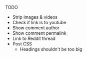 TODO

- Strip images & videos
- Check if link is to youtube
- Show comment author
- Show comment permalink
- Link to Reddit thread
- Post CSS
  - Headings shouldn't be too big



